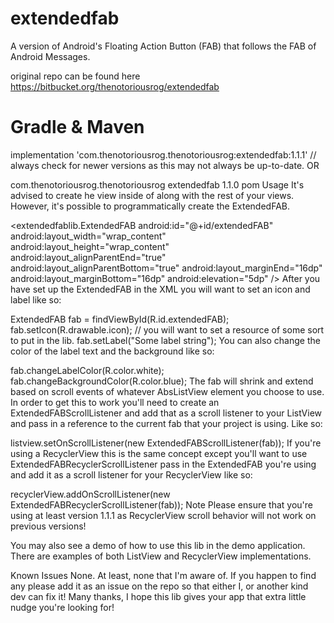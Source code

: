 # extendedfab
A version of Android's Floating Action Button (FAB) that follows the FAB of Android Messages.

original repo can be found here https://bitbucket.org/thenotoriousrog/extendedfab

# Gradle & Maven
implementation 'com.thenotoriousrog.thenotoriousrog:extendedfab:1.1.1' // always check for newer versions as this may not always be up-to-date.
OR

<dependency>
    <groupId>com.thenotoriousrog.thenotoriousrog</groupId>
    <artifactId>extendedfab</artifactId>
    <version>1.1.0</version>
    <type>pom</type>
</dependency>
Usage
It's advised to create he view inside of along with the rest of your views. However, it's possible to programmatically create the ExtendedFAB.

<extendedfablib.ExtendedFAB
        android:id="@+id/extendedFAB"
        android:layout_width="wrap_content"
        android:layout_height="wrap_content"
        android:layout_alignParentEnd="true"
        android:layout_alignParentBottom="true"
        android:layout_marginEnd="16dp"
        android:layout_marginBottom="16dp"
        android:elevation="5dp"
        />
After you have set up the ExtendedFAB in the XML you will want to set an icon and label like so:

ExtendedFAB fab = findViewById(R.id.extendedFAB);
fab.setIcon(R.drawable.icon); // you will want to set a resource of some sort to put in the lib.
fab.setLabel("Some label string");
You can also change the color of the label text and the background like so:

fab.changeLabelColor(R.color.white);
fab.changeBackgroundColor(R.color.blue);
The fab will shrink and extend based on scroll events of whatever AbsListView element you choose to use. In order to get this to work you'll need to create an ExtendedFABScrollListener and add that as a scroll listener to your ListView and pass in a reference to the current fab that your project is using. Like so:

listview.setOnScrollListener(new ExtendedFABScrollListener(fab));
If you're using a RecyclerView this is the same concept except you'll want to use ExtendedFABRecyclerScrollListener pass in the ExtendedFAB you're using and add it as a scroll listener for your RecyclerView like so:

recyclerView.addOnScrollListener(new ExtendedFABRecyclerScrollListener(fab));
Note
Please ensure that you're using at least version 1.1.1 as RecyclerView scroll behavior will not work on previous versions!

You may also see a demo of how to use this lib in the demo application. There are examples of both ListView and RecyclerView implementations.

Known Issues
None. At least, none that I'm aware of. If you happen to find any please add it as an issue on the repo so that either I, or another kind dev can fix it! Many thanks, I hope this lib gives your app that extra little nudge you're looking for!
